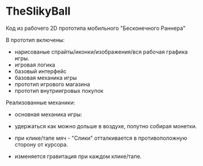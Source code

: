 # TheSlikyBall
Код из рабочего 2D прототипа мобильного "Бесконечного Раннера"

В прототип включены:
* нарисованые спрайты/иконки/изображения/вся рабочая графика игры.
* игровая логика
* базовый интерфейс
* базовая механика игры
* прототип игрового магазина
* прототип внутриигровых покупок


Реализованные механики:
* основная механика игры:
- удержаться как можно дольше в воздухе, попутно собирая монетки.

- при клике/тапе мяч - "Слики" отталкивается в противоположную сторону от курсора.
- изменяется гравитация при каждом клике/тапе.

